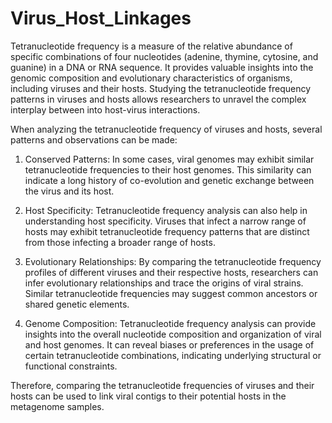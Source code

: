 # Virus_Host_Linkages
Tetranucleotide frequency is a measure of the relative abundance of specific combinations of four nucleotides (adenine, thymine, cytosine, and guanine) in a DNA or RNA sequence. It provides valuable insights into the genomic composition and evolutionary characteristics of organisms, including viruses and their hosts. Studying the tetranucleotide frequency patterns in viruses and hosts allows researchers to unravel the complex interplay between into host-virus interactions.

When analyzing the tetranucleotide frequency of viruses and hosts, several patterns and observations can be made:

1. Conserved Patterns: In some cases, viral genomes may exhibit similar tetranucleotide frequencies to their host genomes. This similarity can indicate a long history of co-evolution and genetic exchange between the virus and its host.

2. Host Specificity: Tetranucleotide frequency analysis can also help in understanding host specificity. Viruses that infect a narrow range of hosts may exhibit tetranucleotide frequency patterns that are distinct from those infecting a broader range of hosts.

3. Evolutionary Relationships: By comparing the tetranucleotide frequency profiles of different viruses and their respective hosts, researchers can infer evolutionary relationships and trace the origins of viral strains. Similar tetranucleotide frequencies may suggest common ancestors or shared genetic elements.

4. Genome Composition: Tetranucleotide frequency analysis can provide insights into the overall nucleotide composition and organization of viral and host genomes. It can reveal biases or preferences in the usage of certain tetranucleotide combinations, indicating underlying structural or functional constraints.


Therefore, comparing the tetranucleotide frequencies of viruses and their hosts can be used to link viral contigs to their potential hosts in the metagenome samples.
